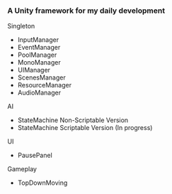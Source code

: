 ### A Unity framework for my daily development

Singleton
- InputManager
- EventManager
- PoolManager
- MonoManager
- UIManager
- ScenesManager
- ResourceManager
- AudioManager

AI
- StateMachine Non-Scriptable Version
- StateMachine Scriptable Version (In progress)

UI
- PausePanel

Gameplay
- TopDownMoving

